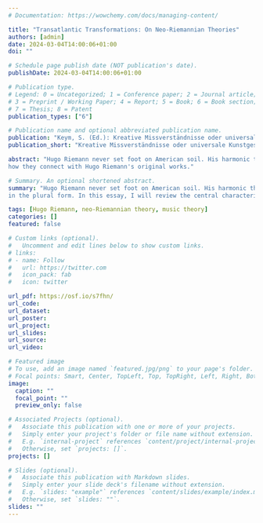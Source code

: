 ```yaml
---
# Documentation: https://wowchemy.com/docs/managing-content/

title: "Transatlantic Transformations: On Neo-Riemannian Theories"
authors: [admin]
date: 2024-03-04T14:00:06+01:00
doi: ""

# Schedule page publish date (NOT publication's date).
publishDate: 2024-03-04T14:00:06+01:00

# Publication type.
# Legend: 0 = Uncategorized; 1 = Conference paper; 2 = Journal article;
# 3 = Preprint / Working Paper; 4 = Report; 5 = Book; 6 = Book section;
# 7 = Thesis; 8 = Patent
publication_types: ["6"]

# Publication name and optional abbreviated publication name.
publication: "Keym, S. (Ed.): Kreative Missverständnisse oder universale Kunstgesetze? Hugo Riemann und der internationale Musikwissenstransfer. Hildesheim: Georg Olms Verlag, pp. 367-377."
publication_short: "Kreative Missverständnisse oder universale Kunstgesetze?"

abstract: "Hugo Riemann never set foot on American soil. His harmonic theories, however, did cross the Atlantic and fell on fertile grounds, inspiring a rich repertoire of methods for music analysis that is nowadays usually subsumed under the name of neo-Riemannian theories (NRTs)—decidedly in the plural form. In this essay, I will review the central characteristics of NRTs and will relate
how they connect with Hugo Riemann's original works."

# Summary. An optional shortened abstract.
summary: "Hugo Riemann never set foot on American soil. His harmonic theories, however, did cross the Atlantic and fell on fertile grounds, inspiring a rich repertoire of methods for music analysis that is nowadays usually subsumed under the name of neo-Riemannian theories (NRTs)—decidedly
in the plural form. In this essay, I will review the central characteristics of NRTs and will relate how they connect with Hugo Riemann's original works. "

tags: [Hugo Riemann, neo-Riemannian theory, music theory]
categories: []
featured: false

# Custom links (optional).
#   Uncomment and edit lines below to show custom links.
# links:
# - name: Follow
#   url: https://twitter.com
#   icon_pack: fab
#   icon: twitter

url_pdf: https://osf.io/s7fhn/
url_code:
url_dataset:
url_poster:
url_project:
url_slides:
url_source:
url_video:

# Featured image
# To use, add an image named `featured.jpg/png` to your page's folder. 
# Focal points: Smart, Center, TopLeft, Top, TopRight, Left, Right, BottomLeft, Bottom, BottomRight.
image:
  caption: ""
  focal_point: ""
  preview_only: false

# Associated Projects (optional).
#   Associate this publication with one or more of your projects.
#   Simply enter your project's folder or file name without extension.
#   E.g. `internal-project` references `content/project/internal-project/index.md`.
#   Otherwise, set `projects: []`.
projects: []

# Slides (optional).
#   Associate this publication with Markdown slides.
#   Simply enter your slide deck's filename without extension.
#   E.g. `slides: "example"` references `content/slides/example/index.md`.
#   Otherwise, set `slides: ""`.
slides: ""
---
```

